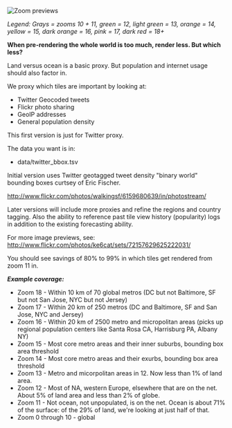 ![Zoom previews](https://github.com/nvkelso/golden-ratio/raw/master/images/zoom_start_east_coast.png)

_Legend: Grays = zooms 10 + 11, green = 12, light green = 13, orange = 14, yellow = 15, dark orange = 16, pink = 17, dark red = 18+_

**When pre-rendering the whole world is too much, render less. But which less?**

Land versus ocean is a basic proxy. But population and internet usage should also factor in.

We proxy which tiles are important by looking at:

* Twitter Geocoded tweets
* Flickr photo sharing
* GeoIP addresses
* General population density

This first version is just for Twitter proxy.

The data you want is in:

* data/twitter_bbox.tsv

Initial version uses Twitter geotagged tweet density "binary world" bounding boxes curtsey of Eric Fischer.

http://www.flickr.com/photos/walkingsf/6159680639/in/photostream/

Later versions will include more proxies and refine the regions and country tagging. Also the ability to reference past tile view history (popularity) logs in addition to the existing forecasting ability.

For more image previews, see: http://www.flickr.com/photos/ke6cat/sets/72157629625222031/

You should see savings of 80% to 99% in which tiles get rendered from zoom 11 in.

***Example coverage:***

* Zoom 18 - Within 10 km of 70 global metros (DC but not Baltimore, SF but not San Jose, NYC but not Jersey)
* Zoom 17 - Within 20 km of 250 metros (DC and Baltimore, SF and San Jose, NYC and Jersey)
* Zoom 16 - Within 20 km of 2500 metro and micropolitan areas (picks up regional population centers like Santa Rosa CA, Harrisburg PA, Albany NY)
* Zoom 15 - Most core metro areas and their inner suburbs, bounding box area threshold
* Zoom 14 - Most core metro areas and their exurbs, bounding box area threshold
* Zoom 13 - Metro and micorpolitan areas in 12. Now less than 1% of land area.
* Zoom 12 - Most of NA, western Europe, elsewhere that are on the net. About 5% of land area and less than 2% of globe. 
* Zoom 11 - Not ocean, not unpopulated, is on the net. Ocean is about 71% of the surface: of the 29% of land, we're looking at just half of that.
* Zoom 0 through 10 - global